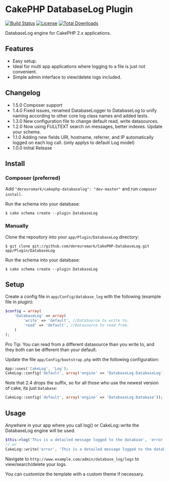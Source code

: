 #  CakePHP DatabaseLog Plugin

[![Build Status](https://api.travis-ci.org/dereuromark/CakePHP-DatabaseLog.png)](https://travis-ci.org/dereuromark/CakePHP-DatabaseLog)
[![License](https://poser.pugx.org/dereuromark/CakePHP-DatabaseLog/license.png)](https://packagist.org/packages/dereuromark/CakePHP-DatabaseLog)
[![Total Downloads](https://poser.pugx.org/dereuromark/CakePHP-DatabaseLog/d/total.png)](https://packagist.org/packages/dereuromark/CakePHP-DatabaseLog)

DatabaseLog engine for CakePHP 2.x applications.

## Features

- Easy setup.
- Ideal for multi app applications where logging to a file is just not convenient.
- Simple admin interface to view/delete logs included.

## Changelog
* 1.5.0 Composer support
* 1.4.0 Fixed issues, renamed DatabaseLogger to DatabaseLog to unify naming according to other core log class names and added tests.
* 1.3.0 New configuration file to change default read, write datasources.
* 1.2.0 Now using FULLTEXT search on messages, better indexes.  Update your schema.
* 1.1.0 Adding new fields URI, hostname, referrer, and IP automatically logged on each log call. (only applys to default Log model)
* 1.0.0 Initial Release

## Install

### Composer (preferred)

Add `"dereuromark/cakephp-databaselog": "dev-master"` and run `composer install`.

Run the schema into your database:

	$ cake schema create --plugin DatabaseLog

###  Manually

Clone the repository into your `app/Plugin/DatabaseLog` directory:

	$ git clone git://github.com/dereuromark/CakePHP-DatabaseLog.git app/Plugin/DatabaseLog

Run the schema into your database:

	$ cake schema create --plugin DatabaseLog

## Setup

Create a config file in `app/Config/database_log` with the following (example file in plugin):
```php
$config = array(
	'DatabaseLog' => array(
		'write' => 'default', //DataSource to write to.
		'read' => 'default', //Datasource to read from.
	)
);
```

Pro Tip: You can read from a different datasource than you write to, and they both can be different than your default.

Update the file `app/Config/bootstrap.php` with the following configuration:
```php
App::uses('CakeLog', 'Log');
CakeLog::config('default', array('engine' => 'DatabaseLog.DatabaseLog'));
```

Note that 2.4 drops the suffix, so for all those who use the newest version of cake, its just `Database`:
```php
CakeLog::config('default', array('engine' => 'DatabaseLog.Database'));
```
## Usage

Anywhere in your app where you call log() or CakeLog::write the DatabaseLog engine will be used.
```php
$this->log('This is a detailed message logged to the database', 'error');
// or
CakeLog::write('error', 'This is a detailed message logged to the database');
```

Navigate to `http://www.example.com/admin/database_log/logs` to view/search/delete your logs.

You can customize the template with a custom theme if necessary.